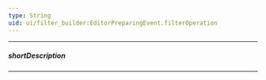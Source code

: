 ```yaml
---
type: String
uid: ui/filter_builder:EditorPreparingEvent.filterOperation
---
```

---
##### shortDescription
<!-- Description goes here -->

---
<!-- Description goes here -->
